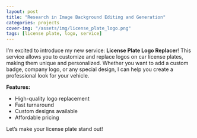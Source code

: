```yaml
---
layout: post
title: "Research in Image Background Editing and Generation"
categories: projects
cover-img: "/assets/img/license_plate_logo.png"
tags: [license plate, logo, service]
---
```


I’m excited to introduce my new service: **License Plate Logo Replacer**!
This service allows you to customize and replace logos on car license plates, making them unique and personalized. Whether you want to add a custom badge, company logo, or any special design, I can help you create a professional look for your vehicle.

**Features:**
- High-quality logo replacement
- Fast turnaround
- Custom designs available
- Affordable pricing

Let’s make your license plate stand out!


